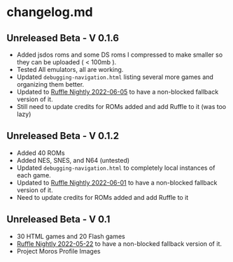 # changelog.md

## Unreleased Beta - V 0.1.6

- Added jsdos roms and some DS roms I compressed to make smaller so they can be uploaded ( < 100mb ).
- Tested All emulators, all are working.
- Updated `debugging-navigation.html` listing several more games and organizing them better.
- Updated to [Ruffle Nightly 2022-06-05](https://github.com/ruffle-rs/ruffle/releases/tag/nightly-2022-06-05) to have a non-blocked fallback version of it.
- Still need to update credits for ROMs added and add Ruffle to it (was too lazy)

## Unreleased Beta - V 0.1.2

- Added 40 ROMs
- Added NES, SNES, and N64 (untested)
- Updated `debugging-navigation.html` to completely local instances of each game.
- Updated to [Ruffle Nightly 2022-06-01](https://github.com/ruffle-rs/ruffle/releases/tag/nightly-2022-06-01) to have a non-blocked fallback version of it.
- Need to update credits for ROMs added and add Ruffle to it

## Unreleased Beta - V 0.1

- 30 HTML games and 20 Flash games
- [Ruffle Nightly 2022-05-22](https://github.com/ruffle-rs/ruffle/releases/tag/nightly-2022-05-22) to have a non-blocked fallback version of it.
- Project Moros Profile Images
